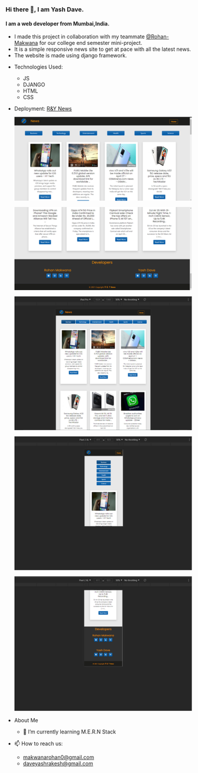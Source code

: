 ### Hi there 👋, I am Yash Dave.
#### I am a web developer from Mumbai,India.
* I made this project in collaboration with my teammate [@Rohan-Makwana](https://github.com/RM6501/) for our college end semester mini-project.
* It is a simple responsive news site to get at pace with all the latest news.
* The website is made using django framework.

- Technologies Used: 
   - JS 
   - DJANGO 
   - HTML 
   - CSS
  
  
 
- Deployment: [R&Y News](https://r-y-news-ucoe.herokuapp.com/)
  
  ![desktop home](https://github.com/RM6501/R-Y-NEWS-DJANGO/blob/01b5b7c68cc294ffdd94081effda8da85c3aa6b7/images/Desktop%20home.png)
  
  ![desktop footer](https://github.com/RM6501/R-Y-NEWS-DJANGO/blob/7da638edd1aa6b4949298e4840fd20ccb1606862/images/Desktop%20footer.png)
  
  ![tab home](https://github.com/RM6501/R-Y-NEWS-DJANGO/blob/7da638edd1aa6b4949298e4840fd20ccb1606862/images/tab%20home.png)
  
  ![phone home](https://github.com/RM6501/R-Y-NEWS-DJANGO/blob/7da638edd1aa6b4949298e4840fd20ccb1606862/images/phone-home.png)
  
  ![phone footer](https://github.com/RM6501/R-Y-NEWS-DJANGO/blob/7da638edd1aa6b4949298e4840fd20ccb1606862/images/phone-foorter.png)
  
  
  
- About Me
  - 🌱 I’m currently learning M.E.R.N Stack 
  
 - 📫 How to reach us:
   -  makwanarohan0@gmail.com 
   -  daveyashrakesh@gmail.com

